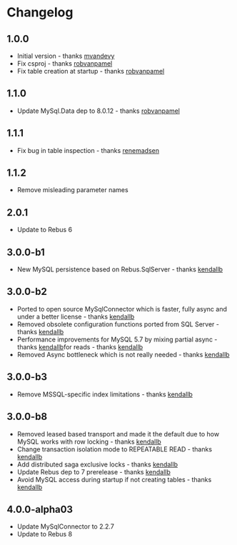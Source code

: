 # Changelog

## 1.0.0
* Initial version - thanks [mvandevy]
* Fix csproj - thanks [robvanpamel]
* Fix table creation at startup - thanks [robvanpamel]

## 1.1.0
* Update MySql.Data dep to 8.0.12 - thanks [robvanpamel]

## 1.1.1
* Fix bug in table inspection - thanks [renemadsen]

## 1.1.2
* Remove misleading parameter names

## 2.0.1
* Update to Rebus 6

## 3.0.0-b1
* New MySQL persistence based on Rebus.SqlServer - thanks [kendallb]

## 3.0.0-b2
* Ported to open source MySqlConnector which is faster, fully async and under a better license - thanks [kendallb]
* Removed obsolete configuration functions ported from SQL Server - thanks [kendallb]
* Performance improvements for MySQL 5.7 by mixing partial async  - thanks [kendallb]for reads - thanks [kendallb]
* Removed Async bottleneck which is not really needed - thanks [kendallb]

## 3.0.0-b3
* Remove MSSQL-specific index limitations - thanks [kendallb]

## 3.0.0-b8
* Removed leased based transport and made it the default due to how MySQL works with row locking - thanks [kendallb]
* Change transaction isolation mode to REPEATABLE READ - thanks [kendallb]
* Add distributed saga exclusive locks - thanks [kendallb]
* Update Rebus dep to 7 prerelease - thanks [kendallb]
* Avoid MySQL access during startup if not creating tables - thanks [kendallb]

## 4.0.0-alpha03
* Update MySqlConnector to 2.2.7
* Update to Rebus 8


[kendallb]: https://github.com/kendallb
[mvandevy]: https://github.com/mvandevy
[renemadsen]: https://github.com/renemadsen
[robvanpamel]: https://github.com/robvanpamel
